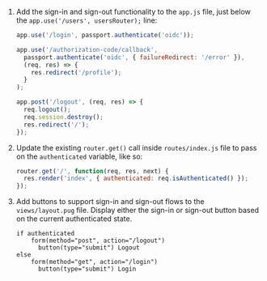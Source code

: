 1. Add the sign-in and sign-out functionality to the `app.js` file, just below the `app.use('/users', usersRouter);` line:

   ```js
   app.use('/login', passport.authenticate('oidc'));

   app.use('/authorization-code/callback',
     passport.authenticate('oidc', { failureRedirect: '/error' }),
     (req, res) => {
       res.redirect('/profile');
     }
   );

   app.post('/logout', (req, res) => {
     req.logout();
     req.session.destroy();
     res.redirect('/');
   });
   ```

2. Update the existing `router.get()` call inside `routes/index.js` file to pass on the `authenticated` variable, like so:

   ```js
   router.get('/', function(req, res, next) {
     res.render('index', { authenticated: req.isAuthenticated() });
   });
   ```

3. Add buttons to support sign-in and sign-out flows to the `views/layout.pug` file. Display either the sign-in or sign-out button based on the current authenticated state.

   ```pug
   if authenticated
       form(method="post", action="/logout")
         button(type="submit") Logout
   else
       form(method="get", action="/login")
         button(type="submit") Login
   ```
